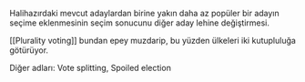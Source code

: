  Halihazırdaki mevcut adaylardan birine yakın daha az popüler bir adayın seçime eklenmesinin seçim sonucunu diğer aday lehine değiştirmesi.
 
 [[Plurality voting]] bundan epey muzdarip, bu yüzden ülkeleri iki kutupluluğa götürüyor.
 
 Diğer adları: Vote splitting, Spoiled election